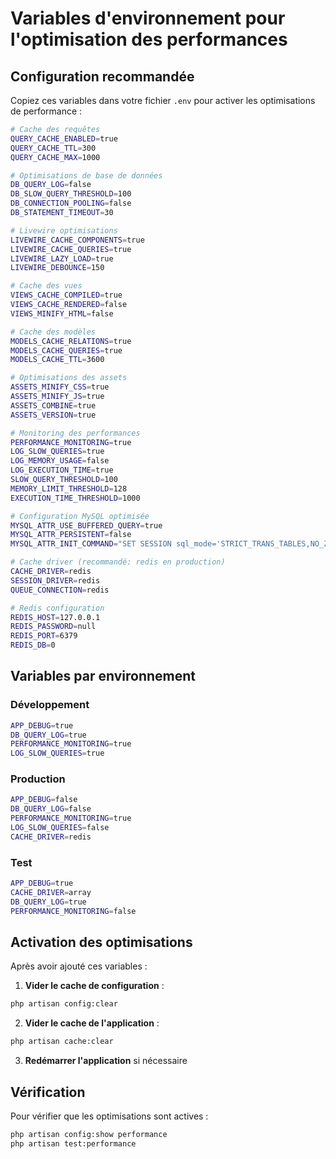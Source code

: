 # Variables d'environnement pour l'optimisation des performances

## Configuration recommandée

Copiez ces variables dans votre fichier `.env` pour activer les optimisations de performance :

```bash
# Cache des requêtes
QUERY_CACHE_ENABLED=true
QUERY_CACHE_TTL=300
QUERY_CACHE_MAX=1000

# Optimisations de base de données
DB_QUERY_LOG=false
DB_SLOW_QUERY_THRESHOLD=100
DB_CONNECTION_POOLING=false
DB_STATEMENT_TIMEOUT=30

# Livewire optimisations
LIVEWIRE_CACHE_COMPONENTS=true
LIVEWIRE_CACHE_QUERIES=true
LIVEWIRE_LAZY_LOAD=true
LIVEWIRE_DEBOUNCE=150

# Cache des vues
VIEWS_CACHE_COMPILED=true
VIEWS_CACHE_RENDERED=false
VIEWS_MINIFY_HTML=false

# Cache des modèles
MODELS_CACHE_RELATIONS=true
MODELS_CACHE_QUERIES=true
MODELS_CACHE_TTL=3600

# Optimisations des assets
ASSETS_MINIFY_CSS=true
ASSETS_MINIFY_JS=true
ASSETS_COMBINE=true
ASSETS_VERSION=true

# Monitoring des performances
PERFORMANCE_MONITORING=true
LOG_SLOW_QUERIES=true
LOG_MEMORY_USAGE=false
LOG_EXECUTION_TIME=true
SLOW_QUERY_THRESHOLD=100
MEMORY_LIMIT_THRESHOLD=128
EXECUTION_TIME_THRESHOLD=1000

# Configuration MySQL optimisée
MYSQL_ATTR_USE_BUFFERED_QUERY=true
MYSQL_ATTR_PERSISTENT=false
MYSQL_ATTR_INIT_COMMAND="SET SESSION sql_mode='STRICT_TRANS_TABLES,NO_ZERO_DATE,NO_ZERO_IN_DATE,ERROR_FOR_DIVISION_BY_ZERO'"

# Cache driver (recommandé: redis en production)
CACHE_DRIVER=redis
SESSION_DRIVER=redis
QUEUE_CONNECTION=redis

# Redis configuration
REDIS_HOST=127.0.0.1
REDIS_PASSWORD=null
REDIS_PORT=6379
REDIS_DB=0
```

## Variables par environnement

### Développement
```bash
APP_DEBUG=true
DB_QUERY_LOG=true
PERFORMANCE_MONITORING=true
LOG_SLOW_QUERIES=true
```

### Production
```bash
APP_DEBUG=false
DB_QUERY_LOG=false
PERFORMANCE_MONITORING=true
LOG_SLOW_QUERIES=false
CACHE_DRIVER=redis
```

### Test
```bash
APP_DEBUG=true
CACHE_DRIVER=array
DB_QUERY_LOG=true
PERFORMANCE_MONITORING=false
```

## Activation des optimisations

Après avoir ajouté ces variables :

1. **Vider le cache de configuration** :
```bash
php artisan config:clear
```

2. **Vider le cache de l'application** :
```bash
php artisan cache:clear
```

3. **Redémarrer l'application** si nécessaire

## Vérification

Pour vérifier que les optimisations sont actives :

```bash
php artisan config:show performance
php artisan test:performance
```
